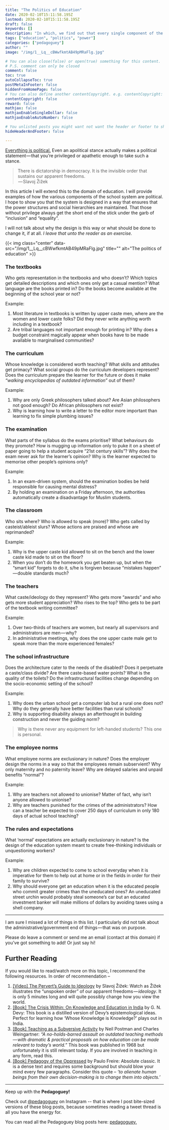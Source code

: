 ```yaml
---
title: "The Politics of Education"
date: 2020-02-10T15:11:58.195Z
lastmod: 2020-02-10T15:11:58.195Z
draft: false
keywords: []
description: "In which, we find out that every single component of the school system is political. And that’s why it is so resistant to change."
tags: ["education", "politics", "power"]
categories: ["pedagoguey"]
author: ""
image: "/img/1__Lq__cBWwfkmtAB49pMRaFlg.jpg"

# You can also close(false) or open(true) something for this content.
# P.S. comment can only be closed
comment: false
toc: true
autoCollapseToc: true
postMetaInFooter: false
hiddenFromHomePage: false
# You can also define another contentCopyright. e.g. contentCopyright: "This is another copyright."
contentCopyright: false
reward: false
mathjax: false
mathjaxEnableSingleDollar: false
mathjaxEnableAutoNumber: false

# You unlisted posts you might want not want the header or footer to show
hideHeaderAndFooter: false

---
```

[Everything is political.](https://en.wikipedia.org/wiki/The_personal_is_political) Even an apolitical stance actually makes a political statement — that you’re privileged or apathetic enough to take such a stance.
<!--more-->
> There is dictatorship in democracy. It is the invisible order that sustains our apparent freedoms.   
>  — Slavoj Žižek

In this article I will extend this to the domain of education. I will provide examples of how the various components of the school system are political. I hope to show you that the system is designed in a way that ensures that the power structures and social hierarchies are maintained. That those without privilege always get the short end of the stick under the garb of “inclusion” and “equality”.

I will not talk about why the design is this way or what should be done to change it, if at all. _I leave that unto the reader as an exercise._

{{< img class="center" data-src="/img/1__Lq__cBWwfkmtAB49pMRaFlg.jpg" title="" alt="The politics of education" >}}

### The textbooks

Who gets representation in the textbooks and who doesn’t? Which topics get detailed descriptions and which ones only get a casual mention? What language are the books printed in? Do the books become available at the beginning of the school year or not?

Example:

1.  Most literature in textbooks is written by upper caste men, where are the women and lower caste folks? Did they never write anything worth including in a textbook?
2.  Are tribal languages not important enough for printing in? Why does a budget constraint magically appear when books have to be made available to marginalised communities?

### The curriculum

Whose knowledge is considered worth teaching? What skills and attitudes get primacy? What social groups do the curriculum developers represent? Does the curriculum prepare the learner for the future or does it make _“walking encyclopedias of outdated information”_ out of them?

Example:

1.  Why are only Greek philosophers talked about? Are Asian philosophers not good enough? Do African philosophers not exist?
2.  Why is learning how to write a letter to the editor more important than learning to fix simple plumbing issues?

### The examination

What parts of the syllabus do the exams prioritise? What behaviours do they promote? How is mugging up information only to puke it on a sheet of paper going to help a student acquire “21st century skills”? Why does the exam never ask for the learner’s opinion? Why is the learner expected to memorise other people’s opinions only?

Example:

1.  In an exam-driven system, should the examination bodies be held responsible for causing mental distress?
2.  By holding an examination on a Friday afternoon, the authorities automatically create a disadvantage for Muslim students.

### The classroom

Who sits where? Who is allowed to speak (more)? Who gets called by casteist/ableist slurs? Whose actions are praised and whose are reprimanded?

Example:

1.  Why is the upper caste kid allowed to sit on the bench and the lower caste kid made to sit on the floor?
2.  When you don’t do the homework you get beaten up, but when the “smart kid” forgets to do it, s/he is forgiven because “mistakes happen” — double standards much?

### The teachers

What caste/ideology do they represent? Who gets more “awards” and who gets more student appreciation? Who rises to the top? Who gets to be part of the textbook writing committee?

Example:

1.  Over two-thirds of teachers are women, but nearly all supervisors and administrators are men — why?
2.  In administrative meetings, why does the one upper caste male get to speak more than the more experienced females?

### The school infrastructure

Does the architecture cater to the needs of the disabled? Does it perpetuate a caste/class divide? Are there caste-based water points? What is the quality of the toilets? Do the infrastructural facilities change depending on the socio-economic setting of the school?

Example:

1.  Why does the urban school get a computer lab but a rural one does not? Why do they generally have better facilities than rural schools?
2.  Why is supporting disability always an afterthought in building construction and never the guiding norm?

> Why is there never any equipment for left-handed students? This one is personal.

### The employee norms

What employee norms are exclusionary in nature? Does the employer design the norms in a way so that the employees remain subservient? Why only maternity and no paternity leave? Why are delayed salaries and unpaid benefits “normal”?

Example:

1.  Why are teachers not allowed to unionise? Matter of fact, why isn’t anyone allowed to unionise?
2.  Why are teachers punished for the crimes of the administrators? How can a teacher be expected to cover 250 days of curriculum in only 180 days of actual school teaching?

### The rules and expectations

What ‘normal’ expectations are actually exclusionary in nature? Is the design of the education system meant to create free-thinking individuals or unquestioning workers?

Example:

1.  Why are children expected to come to school everyday when it is imperative for them to help out at home or in the fields in order for their family to survive?
2.  Why should everyone get an education when it is the educated people who commit greater crimes than the uneducated ones? An uneducated street urchin would probably steal someone’s car but an educated investment banker will make millions of dollars by avoiding taxes using a shell company.

---

I am sure I missed a lot of things in this list. I particularly did not talk about the administrative/government end of things — that was on purpose.

Please do leave a comment or send me an email (contact at this domain) if you’ve got something to add! Or just say hi!

## Further Reading

If you would like to read/watch more on this topic, I recommend the following resources. In order of recommendation –

1.  [\[Video\] The Pervert’s Guide to Ideology](https://www.youtube.com/watch?v=TVwKjGbz60k) by Slavoj Žižek: Watch as Žižek illustrates the “unspoken order” of our apparent freedoms — _ideology_. It is only 5 minutes long and will quite possibly change how you view the world.
2.  [\[Book\] The Crisis Within: On Knowledge and Education in India](https://www.goodreads.com/book/show/35699182-the-crisis-within) by G. N. Devy: This book is a distilled version of Devy’s epistemological ideas. Perfect for learning how ‘Whose Knowledge is Knowledge?’ plays out in India.
3.  [\[Book\] Teaching as a Subversive Activity](https://www.goodreads.com/book/show/79681.Teaching_as_a_Subversive_Activity) by Neil Postman and Charles Weingartner: _“A no-holds-barred assault on outdated teaching methods — with dramatic & practical proposals on how education can be made relevant to today’s world.”_ This book was published in 1968 but unfortunately it is still relevant today. If you are involved in teaching in any form, read this.
4.  [\[Book\] Pedagogy of the Oppressed](https://www.goodreads.com/book/show/72657.Pedagogy_of_the_Oppressed) by Paulo Freire: Absolute classic. It is a dense text and requires some background but should blow your mind every few paragraphs. Consider this quote – _‘to alienate human beings from their own decision-making is to change them into objects.’_

---

Keep up with the **Pedagoguey!**

Check out [@pedagoguey](https://www.instagram.com/pedagoguey/) on Instagram -- that is where I post bite-sized versions of these blog posts, because sometimes reading a tweet thread is all you have the energy for.

You can read all the Pedagoguey blog posts here: [pedagoguey.](/categories/pedagoguey/)
